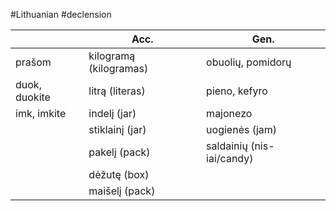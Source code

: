 #Lithuanian #declension 

|  | Acc. | Gen. |
| ---- | ---- | ---- |
| prašom | kilogramą (kilogramas) | obuolių, pomidorų |
| duok, duokite | litrą (literas) | pieno, kefyro |
| imk, imkite | indelį (jar) | majonezo |
|  | stiklainį (jar) | uogienės (jam) |
|  | pakelį (pack) | saldainių (nis-iai/candy) |
|  | dėžutę (box) |  |
|  | maišelį (pack) |  |
